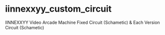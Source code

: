 # iinnexxyy_custom_circuit
IINNEXXYY Video Arcade Machine Fixed Circuit (Schametic) &amp; Each Version Circuit (Schametic)
